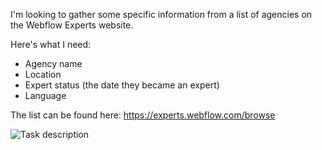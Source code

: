 I'm looking to gather some specific information from a list of agencies on the Webflow Experts website.

Here's what I need:

- Agency name
- Location
- Expert status (the date they became an expert)
- Language

The list can be found here: https://experts.webflow.com/browse

![Task description]('https://github.com/anesupaul-developer') 